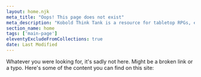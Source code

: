 ```yaml
---
layout: home.njk
meta_title: "Oops! This page does not exist"
meta_description: "Kobold Think Tank is a resource for tabletop RPGs, especially Dungeons &amp; Dragons 5e. We provide thorough but easy to understand articles on characters, concepts, and general play."
section_name: home
tags: ['main-page']
eleventyExcludeFromCollections: true
date: Last Modified
---
```


Whatever you were looking for, it's sadly not here. Might be a broken link or a typo. Here's some of the content you can find on this site:
